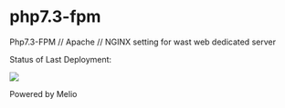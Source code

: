 # php7.3-fpm

Php7.3-FPM // Apache // NGINX setting for wast web dedicated server


Status of Last Deployment:

<img src="https://github.com/mojitocup/mariadb/workflows/My-GitHubActions-Basics/badge.svg?branch=master"><br/>

Powered by Melio